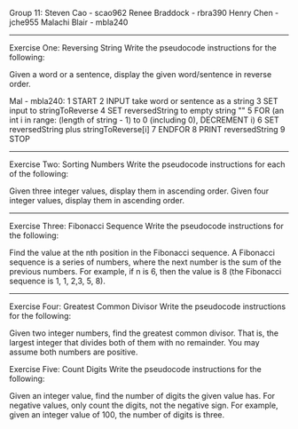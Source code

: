 Group 11:
Steven Cao - scao962
Renee Braddock - rbra390
Henry Chen - jche955
Malachi Blair - mbla240

------------------------------------------------------------------------------
Exercise One: Reversing String
Write the pseudocode instructions for the following:

Given a word or a sentence, display the given word/sentence in reverse order.

Mal - mbla240:
1	START
2	INPUT take word or sentence as a string
3	SET input to stringToReverse
4	SET reversedString to empty string ""
5	FOR (an int i in range: (length of string - 1) to 0 (including 0), DECREMENT i)
6		SET reversedString plus stringToReverse[i]
7	ENDFOR
8	PRINT reversedString
9	STOP

------------------------------------------------------------------------------
Exercise Two: Sorting Numbers
Write the pseudocode instructions for each of the following:

Given three integer values, display them in ascending order.
Given four integer values, display them in ascending order.



------------------------------------------------------------------------------
Exercise Three: Fibonacci Sequence
Write the pseudocode instructions for the following:

Find the value at the nth position in the Fibonacci sequence. A Fibonacci sequence is a series of numbers, where the next number is the sum of the previous numbers. For example, if n is 6, then the value is 8 (the Fibonacci sequence is 1, 1, 2,3, 5, 8).



------------------------------------------------------------------------------
Exercise Four: Greatest Common Divisor
Write the pseudocode instructions for the following:

Given two integer numbers, find the greatest common divisor. That is, the largest integer that divides both of them with no remainder. You may assume both numbers are positive.

Exercise Five: Count Digits
Write the pseudocode instructions for the following:

Given an integer value, find the number of digits the given value has. For negative values, only count the digits, not the negative sign. For example, given an integer value of 100, the number of digits is three.


